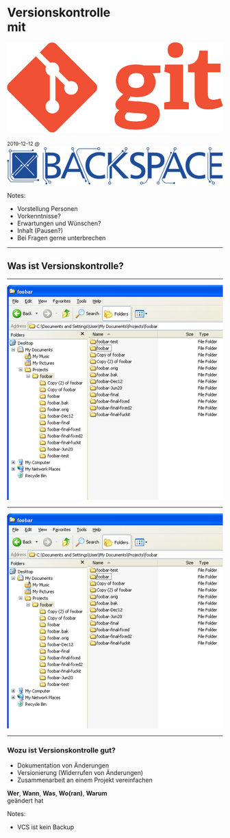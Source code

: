 # Versionskontrolle<br/>mit <!-- .element style="font-size: 3em; word-wrap: normal !important" -->

![Git](images/Git-Logo-1788C.png) <!-- .element class="plain" style="height: 200px; background: none" -->

<small style="vertical-align: middle">2019-12-12 @ </small>
![backspace](images/Backspace_logo_full.svg) <!-- .element class="plain" style="height: 50px; background: none; vertical-align: middle" -->

Notes:
- Vorstellung Personen
- Vorkenntnisse?
- Erwartungen und Wünschen?
- Inhalt (Pausen?)
- Bei Fragen gerne unterbrechen

---

## Was ist Versionskontrolle?

---

<!-- .element data-transition="fade" -->

<div class="stretch">
	<img class="plain" style="background: none" src="images/windows_xp_explorer_folders_versions.png" alt="foobar, foobar.bak, foobar 1, foobar 2" />
</div>

---

<!-- .element data-transition="none" -->

<div class="cross-out stretch">
	<img class="plain" style="background: none" src="images/windows_xp_explorer_folders_versions.png" alt="foobar, foobar.bak, foobar 1, foobar 2" />
</div>

---

### Wozu ist Versionskontrolle gut?

- Dokumentation von Änderungen <!-- .element class="fragment" -->
- Versionierung (Widerrufen von Änderungen) <!-- .element class="fragment" -->
- Zusammenarbeit an einem Projekt vereinfachen <!-- .element class="fragment" -->

**Wer**, **Wann**, **Was**, **Wo(ran)**, **Warum**<br />geändert hat
<!-- .element class="fragment" -->

Notes:
- VCS ist kein Backup
